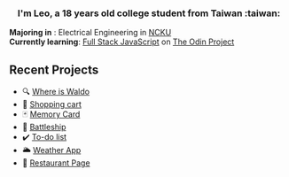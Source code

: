<h3 align="center">I'm Leo, a 18 years old college student from Taiwan :taiwan: </h3>

**Majoring in** : Electrical Engineering in [NCKU](https://www.ncku.edu.tw/index.php?Lang=en)
</br>
**Currently learning**: [Full Stack JavaScript](https://www.theodinproject.com/paths/full-stack-javascript) on [The Odin Project](https://www.theodinproject.com/)

## Recent Projects

- :mag: [Where is Waldo](https://github.com/ascodeasice/where-is-waldo)
- :shopping_cart: [Shopping cart](https://github.com/ascodeasice/shopping-cart)
- :black_joker: [Memory Card](https://github.com/ascodeasice/memory-card)
- :ship: [Battleship](https://github.com/ascodeasice/battleship)
- :heavy_check_mark: [To-do list](https://github.com/ascodeasice/todo-list)
- :sun_behind_large_cloud: [Weather App](https://github.com/ascodeasice/weather-app)
- :cake: [Restaurant Page](https://github.com/ascodeasice/restaurant-page)
